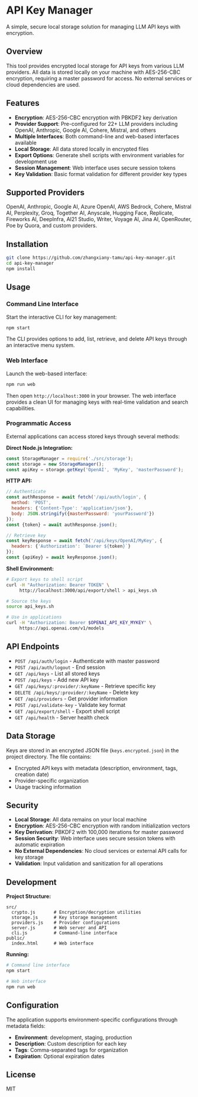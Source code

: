 # API Key Manager

A simple, secure local storage solution for managing LLM API keys with encryption.

## Overview

This tool provides encrypted local storage for API keys from various LLM providers. All data is stored locally on your machine with AES-256-CBC encryption, requiring a master password for access. No external services or cloud dependencies are used.

## Features

- **Encryption**: AES-256-CBC encryption with PBKDF2 key derivation
- **Provider Support**: Pre-configured for 22+ LLM providers including OpenAI, Anthropic, Google AI, Cohere, Mistral, and others
- **Multiple Interfaces**: Both command-line and web-based interfaces available
- **Local Storage**: All data stored locally in encrypted files
- **Export Options**: Generate shell scripts with environment variables for development use
- **Session Management**: Web interface uses secure session tokens
- **Key Validation**: Basic format validation for different provider key types

## Supported Providers

OpenAI, Anthropic, Google AI, Azure OpenAI, AWS Bedrock, Cohere, Mistral AI, Perplexity, Groq, Together AI, Anyscale, Hugging Face, Replicate, Fireworks AI, DeepInfra, AI21 Studio, Writer, Voyage AI, Jina AI, OpenRouter, Poe by Quora, and custom providers.

## Installation

```bash
git clone https://github.com/zhangxiany-tamu/api-key-manager.git
cd api-key-manager
npm install
```

## Usage

### Command Line Interface

Start the interactive CLI for key management:

```bash
npm start
```

The CLI provides options to add, list, retrieve, and delete API keys through an interactive menu system.

### Web Interface

Launch the web-based interface:

```bash
npm run web
```

Then open `http://localhost:3000` in your browser. The web interface provides a clean UI for managing keys with real-time validation and search capabilities.

### Programmatic Access

External applications can access stored keys through several methods:

**Direct Node.js Integration:**
```javascript
const StorageManager = require('./src/storage');
const storage = new StorageManager();
const apiKey = storage.getKey('OpenAI', 'MyKey', 'masterPassword');
```

**HTTP API:**
```javascript
// Authenticate
const authResponse = await fetch('/api/auth/login', {
  method: 'POST',
  headers: {'Content-Type': 'application/json'},
  body: JSON.stringify({masterPassword: 'yourPassword'})
});
const {token} = await authResponse.json();

// Retrieve key
const keyResponse = await fetch('/api/keys/OpenAI/MyKey', {
  headers: {'Authorization': `Bearer ${token}`}
});
const {apiKey} = await keyResponse.json();
```

**Shell Environment:**
```bash
# Export keys to shell script
curl -H "Authorization: Bearer TOKEN" \
     http://localhost:3000/api/export/shell > api_keys.sh

# Source the keys
source api_keys.sh

# Use in applications
curl -H "Authorization: Bearer $OPENAI_API_KEY_MYKEY" \
     https://api.openai.com/v1/models
```

## API Endpoints

- `POST /api/auth/login` - Authenticate with master password
- `POST /api/auth/logout` - End session
- `GET /api/keys` - List all stored keys
- `POST /api/keys` - Add new API key
- `GET /api/keys/:provider/:keyName` - Retrieve specific key
- `DELETE /api/keys/:provider/:keyName` - Delete key
- `GET /api/providers` - Get provider information
- `POST /api/validate-key` - Validate key format
- `GET /api/export/shell` - Export shell script
- `GET /api/health` - Server health check

## Data Storage

Keys are stored in an encrypted JSON file (`keys.encrypted.json`) in the project directory. The file contains:

- Encrypted API keys with metadata (description, environment, tags, creation date)
- Provider-specific organization
- Usage tracking information

## Security

- **Local Storage**: All data remains on your local machine
- **Encryption**: AES-256-CBC encryption with random initialization vectors
- **Key Derivation**: PBKDF2 with 100,000 iterations for master password
- **Session Security**: Web interface uses secure session tokens with automatic expiration
- **No External Dependencies**: No cloud services or external API calls for key storage
- **Validation**: Input validation and sanitization for all operations

## Development

**Project Structure:**
```
src/
  crypto.js       # Encryption/decryption utilities
  storage.js      # Key storage management
  providers.js    # Provider configurations
  server.js       # Web server and API
  cli.js          # Command-line interface
public/
  index.html      # Web interface
```

**Running:**
```bash
# Command line interface
npm start

# Web interface  
npm run web
```

## Configuration

The application supports environment-specific configurations through metadata fields:

- **Environment**: development, staging, production
- **Description**: Custom description for each key
- **Tags**: Comma-separated tags for organization
- **Expiration**: Optional expiration dates

## License

MIT